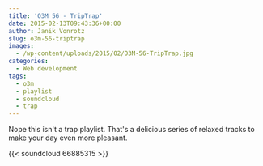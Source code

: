 ```yaml
---
title: 'O3M 56 - TripTrap'
date: 2015-02-13T09:43:36+00:00
author: Janik Vonrotz
slug: o3m-56-triptrap
images:
  - /wp-content/uploads/2015/02/O3M-56-TripTrap.jpg
categories:
  - Web development
tags:
  - o3m
  - playlist
  - soundcloud
  - trap
---
```

Nope this isn't a trap playlist. That's a delicious series of relaxed tracks to make your day even more pleasant.

{{< soundcloud 66885315 >}}